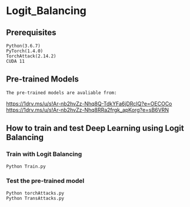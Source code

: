 # Logit_Balancing
  ## Prerequisites
    Python(3.6.7)
    PyTorch(1.4.0)
    TorchAttack(2.14.2)
    CUDA 11
  ## Pre-trained Models
    The pre-trained models are avaliable from:
  https://1drv.ms/u/s!Ar-nb2hvZz-Nhq8Q-TdkYFa6jDRcIQ?e=OECOCo
  <br />https://1drv.ms/u/s!Ar-nb2hvZz-Nhq8RRa2frgk_apKorg?e=sB6VRN
  ## How to train and test Deep Learning using Logit Balancing
  ### Train with Logit Balancing
    Python Train.py
  ### Test the pre-trained model
    Python torchAttacks.py
    Python TransAttacks.py
    
